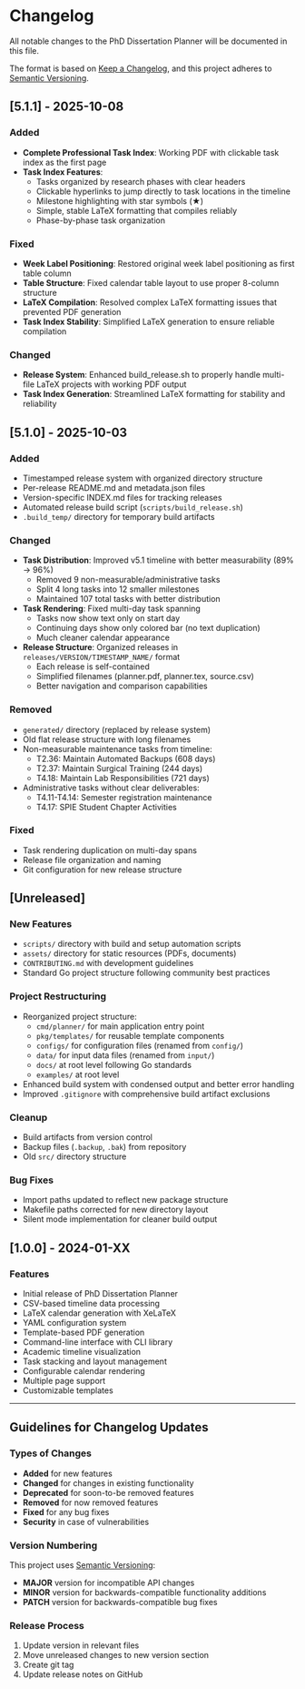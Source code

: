 # Changelog

All notable changes to the PhD Dissertation Planner will be documented in this file.

The format is based on [Keep a Changelog](https://keepachangelog.com/en/1.0.0/),
and this project adheres to [Semantic Versioning](https://semver.org/spec/v2.0.0.html).

## [5.1.1] - 2025-10-08

### Added

- **Complete Professional Task Index**: Working PDF with clickable task index as the first page
- **Task Index Features**:
  - Tasks organized by research phases with clear headers
  - Clickable hyperlinks to jump directly to task locations in the timeline
  - Milestone highlighting with star symbols (★)
  - Simple, stable LaTeX formatting that compiles reliably
  - Phase-by-phase task organization

### Fixed

- **Week Label Positioning**: Restored original week label positioning as first table column
- **Table Structure**: Fixed calendar table layout to use proper 8-column structure
- **LaTeX Compilation**: Resolved complex LaTeX formatting issues that prevented PDF generation
- **Task Index Stability**: Simplified LaTeX generation to ensure reliable compilation

### Changed

- **Release System**: Enhanced build_release.sh to properly handle multi-file LaTeX projects with working PDF output
- **Task Index Generation**: Streamlined LaTeX formatting for stability and reliability

## [5.1.0] - 2025-10-03

### Added

- Timestamped release system with organized directory structure
- Per-release README.md and metadata.json files
- Version-specific INDEX.md files for tracking releases
- Automated release build script (`scripts/build_release.sh`)
- `.build_temp/` directory for temporary build artifacts

### Changed

- **Task Distribution**: Improved v5.1 timeline with better measurability (89% → 96%)
  - Removed 9 non-measurable/administrative tasks
  - Split 4 long tasks into 12 smaller milestones
  - Maintained 107 total tasks with better distribution
- **Task Rendering**: Fixed multi-day task spanning
  - Tasks now show text only on start day
  - Continuing days show only colored bar (no text duplication)
  - Much cleaner calendar appearance
- **Release Structure**: Organized releases in `releases/VERSION/TIMESTAMP_NAME/` format
  - Each release is self-contained
  - Simplified filenames (planner.pdf, planner.tex, source.csv)
  - Better navigation and comparison capabilities

### Removed

- `generated/` directory (replaced by release system)
- Old flat release structure with long filenames
- Non-measurable maintenance tasks from timeline:
  - T2.36: Maintain Automated Backups (608 days)
  - T2.37: Maintain Surgical Training (244 days)
  - T4.18: Maintain Lab Responsibilities (721 days)
- Administrative tasks without clear deliverables:
  - T4.11-T4.14: Semester registration maintenance
  - T4.17: SPIE Student Chapter Activities

### Fixed

- Task rendering duplication on multi-day spans
- Release file organization and naming
- Git configuration for new release structure

## [Unreleased]

### New Features

- `scripts/` directory with build and setup automation scripts
- `assets/` directory for static resources (PDFs, documents)
- `CONTRIBUTING.md` with development guidelines
- Standard Go project structure following community best practices

### Project Restructuring

- Reorganized project structure:
  - `cmd/planner/` for main application entry point
  - `pkg/templates/` for reusable template components
  - `configs/` for configuration files (renamed from `config/`)
  - `data/` for input data files (renamed from `input/`)
  - `docs/` at root level following Go standards
  - `examples/` at root level
- Enhanced build system with condensed output and better error handling
- Improved `.gitignore` with comprehensive build artifact exclusions

### Cleanup

- Build artifacts from version control
- Backup files (`.backup`, `.bak`) from repository
- Old `src/` directory structure

### Bug Fixes

- Import paths updated to reflect new package structure
- Makefile paths corrected for new directory layout
- Silent mode implementation for cleaner build output

## [1.0.0] - 2024-01-XX

### Features

- Initial release of PhD Dissertation Planner
- CSV-based timeline data processing
- LaTeX calendar generation with XeLaTeX
- YAML configuration system
- Template-based PDF generation
- Command-line interface with CLI library
- Academic timeline visualization
- Task stacking and layout management
- Configurable calendar rendering
- Multiple page support
- Customizable templates

---

## Guidelines for Changelog Updates

### Types of Changes

- **Added** for new features
- **Changed** for changes in existing functionality
- **Deprecated** for soon-to-be removed features
- **Removed** for now removed features
- **Fixed** for any bug fixes
- **Security** in case of vulnerabilities

### Version Numbering

This project uses [Semantic Versioning](https://semver.org/):

- **MAJOR** version for incompatible API changes
- **MINOR** version for backwards-compatible functionality additions
- **PATCH** version for backwards-compatible bug fixes

### Release Process

1. Update version in relevant files
2. Move unreleased changes to new version section
3. Create git tag
4. Update release notes on GitHub

